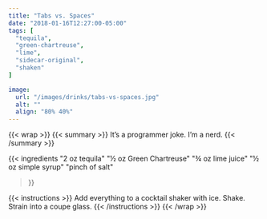 ```yaml
---
title: "Tabs vs. Spaces"
date: "2018-01-16T12:27:00-05:00"
tags: [
  "tequila",
  "green-chartreuse",
  "lime",
  "sidecar-original",
  "shaken"
]

image:
  url: "/images/drinks/tabs-vs-spaces.jpg"
  alt: ""
  align: "80% 40%"
---
```

{{< wrap >}}
{{< summary >}}
It’s a programmer joke. I’m a nerd.
{{< /summary >}}

{{< ingredients
  "2 oz tequila"
  "½ oz Green Chartreuse"
  "¾ oz lime juice"
  "½ oz simple syrup"
  "pinch of salt"
>}}

{{< instructions >}}
Add everything to a cocktail shaker with ice. Shake. Strain into a coupe glass.
{{< /instructions >}}
{{< /wrap >}}
